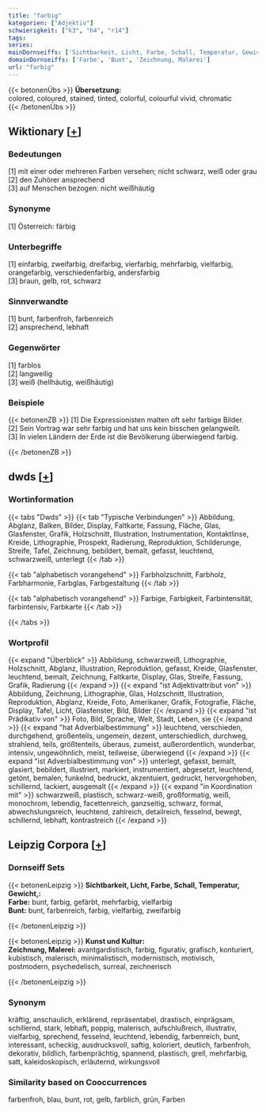 ```yaml
---
title: "farbig"
kategorien: ["Adjektiv"]
schwierigkeit: ["k3", "h4", "r14"]
tags:
series:
mainDornseiffs: ['Sichtbarkeit, Licht, Farbe, Schall, Temperatur, Gewicht,', 'Kunst und Kultur']
domainDornseiffs: ['Farbe', 'Bunt', 'Zeichnung, Malerei']
url: "farbig"
---
```


{{< betonenÜbs >}}
**Übersetzung:**  
colored, coloured, stained, tinted, colorful, colourful vivid, chromatic  
{{< /betonenÜbs >}}

## Wiktionary [[+](https://de.wiktionary.org/wiki/farbig)]

### Bedeutungen
[1] mit einer oder mehreren Farben versehen; nicht schwarz, weiß oder grau  
[2] den Zuhörer ansprechend  
[3] auf Menschen bezogen: nicht weißhäutig  

### Synonyme
[1] Österreich: färbig  

### Unterbegriffe
[1] einfarbig, zweifarbig, dreifarbig, vierfarbig, mehrfarbig, vielfarbig, orangefarbig, verschiedenfarbig, andersfarbig  
[3] braun, gelb, rot, schwarz  

### Sinnverwandte
[1] bunt, farbenfroh, farbenreich  
[2] ansprechend, lebhaft  

### Gegenwörter
[1] farblos  
[2] langweilig  
[3] weiß (hellhäutig, weißhäutig)  

### Beispiele
{{< betonenZB >}}
[1] Die Expressionisten malten oft sehr farbige Bilder.  
[2] Sein Vortrag war sehr farbig und hat uns kein bisschen gelangweilt.  
[3] In vielen Ländern der Erde ist die Bevölkerung überwiegend farbig.  

{{< /betonenZB >}}


## dwds [[+](https://www.dwds.de/wb/farbig)]

### Wortinformation
{{< tabs "Dwds" >}}
{{< tab "Typische Verbindungen" >}}
Abbildung, Abglanz, Balken, Bilder, Display, Faltkarte, Fassung, Fläche, Glas, Glasfenster, Grafik, Holzschnitt, Illustration, Instrumentation, Kontaktlinse, Kreide, Lithographie, Prospekt, Radierung, Reproduktion, Schilderunge, Streife, Tafel, Zeichnung, bebildert, bemalt, gefasst, leuchtend, schwarzweiß, unterlegt
{{< /tab >}}

{{< tab "alphabetisch vorangehend" >}}
Farbholzschnitt, Farbholz, Farbharmonie, Farbglas, Farbgestaltung
{{< /tab >}}

{{< tab "alphabetisch vorangehend" >}}
Farbige, Farbigkeit, Farbintensität, farbintensiv, Farbkarte
{{< /tab >}}

{{< /tabs >}}

### Wortprofil
{{< expand "Überblick" >}} Abbildung, schwarzweiß, Lithographie, Holzschnitt, Abglanz, Illustration, Reproduktion, gefasst, Kreide, Glasfenster, leuchtend, bemalt, Zeichnung, Faltkarte, Display, Glas, Streife, Fassung, Grafik, Radierung {{< /expand >}}
{{< expand "ist Adjektivattribut von" >}} Abbildung, Zeichnung, Lithographie, Glas, Holzschnitt, Illustration, Reproduktion, Abglanz, Kreide, Foto, Amerikaner, Grafik, Fotografie, Fläche, Display, Tafel, Licht, Glasfenster, Bild, Bilder {{< /expand >}}
{{< expand "ist Prädikativ von" >}} Foto, Bild, Sprache, Welt, Stadt, Leben, sie {{< /expand >}}
{{< expand "hat Adverbialbestimmung" >}} leuchtend, verschieden, durchgehend, großenteils, ungemein, dezent, unterschiedlich, durchweg, strahlend, teils, größtenteils, überaus, zumeist, außerordentlich, wunderbar, intensiv, ungewöhnlich, meist, teilweise, überwiegend {{< /expand >}}
{{< expand "ist Adverbialbestimmung von" >}} unterlegt, gefasst, bemalt, glasiert, bebildert, illustriert, markiert, instrumentiert, abgesetzt, leuchtend, getönt, bemalen, funkelnd, bedruckt, akzentuiert, gedruckt, hervorgehoben, schillernd, lackiert, ausgemalt {{< /expand >}}
{{< expand "in Koordination mit" >}} schwarzweiß, plastisch, schwarz-weiß, großformatig, weiß, monochrom, lebendig, facettenreich, ganzseitig, schwarz, formal, abwechslungsreich, leuchtend, zahlreich, detailreich, fesselnd, bewegt, schillernd, lebhaft, kontrastreich {{< /expand >}}

## Leipzig Corpora [[+](https://corpora.uni-leipzig.de/en/res?word=farbig&corpusId=deu_newscrawl-public_2018)]

### Dornseiff Sets
{{< betonenLeipzig >}}
**Sichtbarkeit, Licht, Farbe, Schall, Temperatur, Gewicht,:**  
**Farbe:** bunt, farbig, gefärbt, mehrfarbig, vielfarbig  
**Bunt:** bunt, farbenreich, farbig, vielfarbig, zweifarbig  

{{< /betonenLeipzig >}}


{{< betonenLeipzig >}}
**Kunst und Kultur:**  
**Zeichnung, Malerei:** avantgardistisch, farbig, figurativ, grafisch, konturiert, kubistisch, malerisch, minimalistisch, modernistisch, motivisch, postmodern, psychedelisch, surreal, zeichnerisch  

{{< /betonenLeipzig >}}

### Synonym
kräftig, anschaulich, erklärend, repräsentabel, drastisch, einprägsam, schillernd, stark, lebhaft, poppig, malerisch, aufschlußreich, illustrativ, vielfarbig, sprechend, fesselnd, leuchtend, lebendig, farbenreich, bunt, interessant, scheckig, ausdrucksvoll, saftig, koloriert, deutlich, farbenfroh, dekorativ, bildlich, farbenprächtig, spannend, plastisch, grell, mehrfarbig, satt, kaleidoskopisch, erläuternd, wirkungsvoll


### Similarity based on Cooccurrences
farbenfroh, blau, bunt, rot, gelb, farblich, grün, Farben

